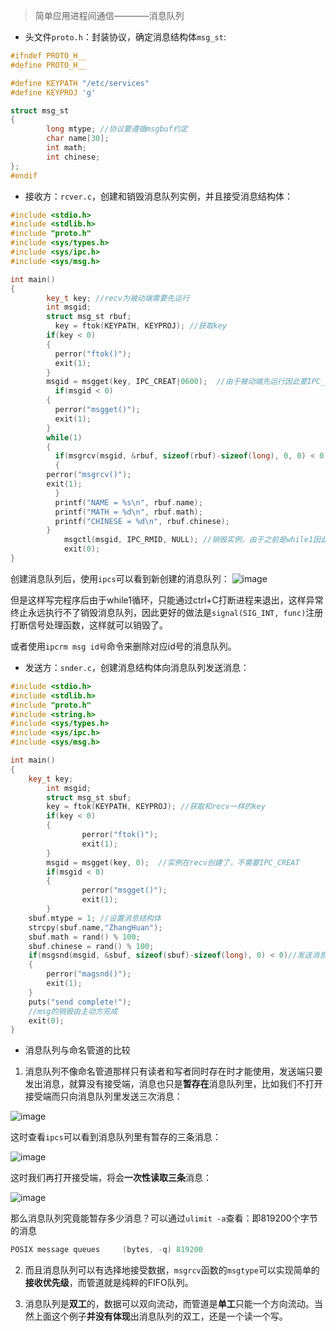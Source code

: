 > 简单应用进程间通信————消息队列

* 头文件`proto.h`：封装协议，确定消息结构体`msg_st`:
```cpp
#ifndef PROTO_H__
#define PROTO_H__

#define KEYPATH "/etc/services"
#define KEYPROJ 'g'

struct msg_st
{
        long mtype; //协议要遵循msgbuf约定
        char name[30];
        int math;
        int chinese;
};
#endif
```

* 接收方：`rcver.c`，创建和销毁消息队列实例，并且接受消息结构体：
```cpp
#include <stdio.h>
#include <stdlib.h>
#include "proto.h"
#include <sys/types.h>
#include <sys/ipc.h>
#include <sys/msg.h>

int main()
{       
	    key_t key; //recv为被动端需要先运行
	    int msgid;
	    struct msg_st rbuf;
		  key = ftok(KEYPATH, KEYPROJ); //获取key
	    if(key < 0)
	    {
	      perror("ftok()");
	      exit(1);
	    }
	    msgid = msgget(key, IPC_CREAT|0600);  //由于被动端先运行因此要IPC_CREAT根据key创建消息队列实例
		  if(msgid < 0)
	    {
	      perror("msgget()");
	      exit(1);
	    }
	    while(1)
	    {
	      if(msgrcv(msgid, &rbuf, sizeof(rbuf)-sizeof(long), 0, 0) < 0)//第三个参数是接受到的消息大小而第一个msgtype不属于消息
	      {
		perror("msgrcv()");
		exit(1);
	      }
	      printf("NAME = %s\n", rbuf.name);
	      printf("MATH = %d\n", rbuf.math);
	      printf("CHINESE = %d\n", rbuf.chinese);
	    }
            msgctl(msgid, IPC_RMID, NULL); //销毁实例，由于之前是while1因此无法销毁
            exit(0);
}       
```
创建消息队列后，使用`ipcs`可以看到新创建的消息队列：
![image](https://user-images.githubusercontent.com/55400137/151663020-093ba151-bec0-4c83-b262-0fcd9324bf17.png)

但是这样写完程序后由于while1循环，只能通过ctrl+C打断进程来退出，这样异常终止永远执行不了销毁消息队列，因此更好的做法是`signal(SIG_INT, func)`注册打断信号处理函数，这样就可以销毁了。

或者使用`ipcrm msg id号`命令来删除对应id号的消息队列。

* 发送方：`snder.c`，创建消息结构体向消息队列发送消息：
```cpp
#include <stdio.h>
#include <stdlib.h>
#include "proto.h"
#include <string.h>
#include <sys/types.h>
#include <sys/ipc.h>
#include <sys/msg.h>

int main()
{
	key_t key;
        int msgid;
        struct msg_st sbuf;
        key = ftok(KEYPATH, KEYPROJ); //获取和recv一样的key
        if(key < 0)
        {
                perror("ftok()");
                exit(1);
        }
        msgid = msgget(key, 0);  //实例在recv创建了，不需要IPC_CREAT
        if(msgid < 0)
        {
                perror("msgget()");
                exit(1);
        }
	sbuf.mtype = 1; //设置消息结构体
	strcpy(sbuf.name,"ZhangHuan");
	sbuf.math = rand() % 100;
	sbuf.chinese = rand() % 100;
	if(msgsnd(msgid, &sbuf, sizeof(sbuf)-sizeof(long), 0) < 0)//发送消息
	{
		perror("magsnd()");
		exit(1);
	}
	puts("send complete!");
	//msg的销毁由主动方完成
	exit(0);
}

```

* 消息队列与命名管道的比较

1) 消息队列不像命名管道那样只有读者和写者同时存在时才能使用，发送端只要发出消息，就算没有接受端，消息也只是**暂存在**消息队列里，比如我们不打开接受端而只向消息队列里发送三次消息：

![image](https://user-images.githubusercontent.com/55400137/151663049-59d1abf8-de33-4fb6-bfe8-b0931c116374.png)

这时查看`ipcs`可以看到消息队列里有暂存的三条消息：

![image](https://user-images.githubusercontent.com/55400137/151663072-79911e1d-b273-48ea-a517-c61f69c25c09.png)

这时我们再打开接受端，将会**一次性读取三条**消息：

![image](https://user-images.githubusercontent.com/55400137/151663092-1dc84693-7bc5-4d23-afc3-caac72adb1f9.png)

那么消息队列究竟能暂存多少消息？可以通过`ulimit -a`查看：即819200个字节的消息
```cpp
POSIX message queues     (bytes, -q) 819200
```
2) 而且消息队列可以有选择地接受数据，`msgrcv`函数的`msgtype`可以实现简单的**接收优先级**，而管道就是纯粹的FIFO队列。

3) 消息队列是**双工**的，数据可以双向流动，而管道是**单工**只能一个方向流动。当然上面这个例子**并没有体现**出消息队列的双工，还是一个读一个写。
